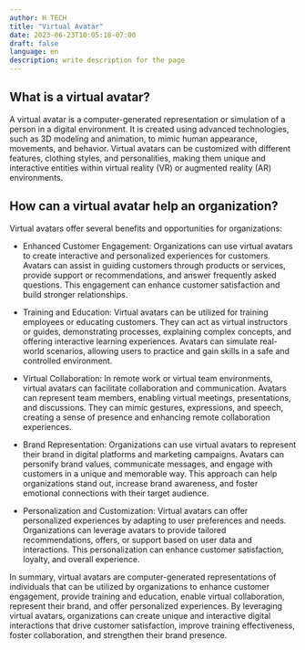 ```yaml
---
author: H TECH
title: "Virtual Avatar"
date: 2023-06-23T10:05:18-07:00
draft: false
language: en
description: write description for the page
---
```


## What is a virtual avatar? ##
A virtual avatar is a computer-generated representation or simulation of a person in a digital environment. It is created using advanced technologies, such as 3D modeling and animation, to mimic human appearance, movements, and behavior. Virtual avatars can be customized with different features, clothing styles, and personalities, making them unique and interactive entities within virtual reality (VR) or augmented reality (AR) environments.

## How can a virtual avatar help an organization? ##
Virtual avatars offer several benefits and opportunities for organizations:

- Enhanced Customer Engagement: Organizations can use virtual avatars to create interactive and personalized experiences for customers. Avatars can assist in guiding customers through products or services, provide support or recommendations, and answer frequently asked questions. This engagement can enhance customer satisfaction and build stronger relationships.

- Training and Education: Virtual avatars can be utilized for training employees or educating customers. They can act as virtual instructors or guides, demonstrating processes, explaining complex concepts, and offering interactive learning experiences. Avatars can simulate real-world scenarios, allowing users to practice and gain skills in a safe and controlled environment.

- Virtual Collaboration: In remote work or virtual team environments, virtual avatars can facilitate collaboration and communication. Avatars can represent team members, enabling virtual meetings, presentations, and discussions. They can mimic gestures, expressions, and speech, creating a sense of presence and enhancing remote collaboration experiences.

- Brand Representation: Organizations can use virtual avatars to represent their brand in digital platforms and marketing campaigns. Avatars can personify brand values, communicate messages, and engage with customers in a unique and memorable way. This approach can help organizations stand out, increase brand awareness, and foster emotional connections with their target audience.

- Personalization and Customization: Virtual avatars can offer personalized experiences by adapting to user preferences and needs. Organizations can leverage avatars to provide tailored recommendations, offers, or support based on user data and interactions. This personalization can enhance customer satisfaction, loyalty, and overall experience.

In summary, virtual avatars are computer-generated representations of individuals that can be utilized by organizations to enhance customer engagement, provide training and education, enable virtual collaboration, represent their brand, and offer personalized experiences. By leveraging virtual avatars, organizations can create unique and interactive digital interactions that drive customer satisfaction, improve training effectiveness, foster collaboration, and strengthen their brand presence.